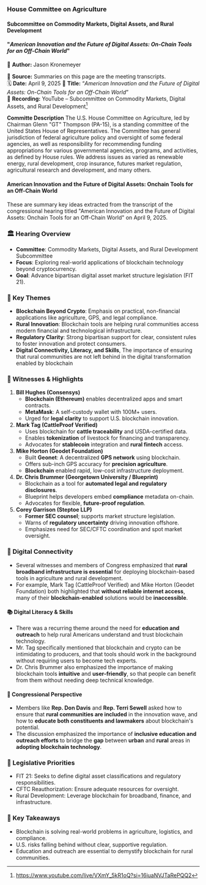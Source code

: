 ### House Committee on Agriculture
#### Subcommittee on Commodity Markets, Digital Assets, and Rural Development
#### "_American Innovation and the Future of Digital Assets: On-Chain Tools for an Off-Chain World_"

📝 **Author:** Jason Kronemeyer

📄 **Source:** Summaries on this page are the meeting transcripts.  
🗓️ **Date:** April 9, 2025
📌 **Title:** “_American Innovation and the Future of Digital Assets: On-Chain Tools for an Off-Chain World_”  
🎥 **Recording:** YouTube – Subcommittee on Commodity Markets, Digital Assets, and Rural Development[^1]

**Committe Description**
The U.S. House Committee on Agriculture, led by Chairman Glenn "GT" Thompson (PA-15), is a standing committee of the United States House of Representatives. The Committee has general jurisdiction of federal agriculture policy and oversight of some federal agencies, as well as responsibility for recommending funding appropriations for various governmental agencies, programs, and activities, as defined by House rules. We address issues as varied as renewable energy, rural development, crop insurance, futures market regulation, agricultural research and development, and many others.
 
#### American Innovation and the Future of Digital Assets: Onchain Tools for an Off-Chain World
These are summary key ideas extracted from the transcript of the congressional hearing titled "American Innovation and the Future of Digital Assets: Onchain Tools for an Off-Chain World" on April 9, 2025.

### 🏛️ Hearing Overview
- **Committee**: Commodity Markets, Digital Assets, and Rural Development Subcommittee
- **Focus**: Exploring real-world applications of blockchain technology beyond cryptocurrency.
- **Goal**: Advance bipartisan digital asset market structure legislation (FIT 21).

### 🎯 Key Themes
- **Blockchain Beyond Crypto**: Emphasis on practical, non-financial applications like agriculture, GPS, and legal compliance.
- **Rural Innovation**: Blockchain tools are helping rural communities access modern financial and technological infrastructure.
- **Regulatory Clarity**: Strong bipartisan support for clear, consistent rules to foster innovation and protect consumers.
- **Digital Connectivity, Literacy, and Skills**, The importance of ensuring that rural communities are not left behind in the digital transformation enabled by blockchain

### 👥 Witnesses & Highlights
1. **Bill Hughes (Consensys)**
    - **Blockchain (Ethereum)** enables decentralized apps and smart contracts.
    - **MetaMask**: A self-custody wallet with 100M+ users.
    - Urged for **legal clarity** to support U.S. blockchain innovation.
2. **Mark Tag (CattleProof Verified)**
    - Uses blockchain for **cattle traceability** and USDA-certified data.
    - Enables **tokenization** of livestock for financing and transparency.
    - Advocates for **stablecoin** integration and **rural fintech** access.
3. **Mike Horton (Geodet Foundation)**
    - Built **Geonet**: A decentralized **GPS network** using blockchain.
    - Offers sub-inch GPS accuracy for **precision agriculture**.
    - **Blockchain** enabled rapid, low-cost infrastructure deployment.
4. **Dr. Chris Brummer (Georgetown University / Blueprint)**
    - Blockchain as a tool for **automated legal and regulatory disclosures**.
    - Blueprint helps developers embed **compliance** metadata on-chain.
    - Advocates for flexible, **future-proof regulation**.
5. **Corey Garrison (Steptoe LLP)**
    - **Former SEC counsel**; supports market structure legislation.
    - Warns of **regulatory uncertainty** driving innovation offshore.
    - Emphasizes need for SEC/CFTC coordination and spot market oversight.

### 🔌 Digital Connectivity
- Several witnesses and members of Congress emphasized that **rural broadband infrastructure is essential** for deploying blockchain-based tools in agriculture and rural development.
- For example, Mark Tag (CattleProof Verified) and Mike Horton (Geodet Foundation) both highlighted that **without reliable internet access**, many of their **blockchain-enabled** solutions would be **inaccessible**.

#### 📚 Digital Literacy & Skills
- There was a recurring theme around the need for **education and outreach** to help rural Americans understand and trust blockchain technology.
- Mr. Tag specifically mentioned that blockchain and crypto can be intimidating to producers, and that tools should work in the background without requiring users to become tech experts.
- Dr. Chris Brummer also emphasized the importance of making blockchain tools **intuitive** and **user-friendly**, so that people can benefit from them without needing deep technical knowledge.

#### 🧠 Congressional Perspective
- Members like **Rep. Don Davis** and **Rep. Terri Sewell** asked how to ensure that **rural communities are included** in the innovation wave, and how to **educate both constituents and lawmakers** about blockchain's potential.
- The discussion emphasized the importance of **inclusive education and outreach efforts** to bridge the **gap** between **urban** and **rural** areas in **adopting blockchain technology**.

### 🧩 Legislative Priorities
- FIT 21: Seeks to define digital asset classifications and regulatory responsibilities.
- CFTC Reauthorization: Ensure adequate resources for oversight.
- Rural Development: Leverage blockchain for broadband, finance, and infrastructure.

### 🧠 Key Takeaways
- Blockchain is solving real-world problems in agriculture, logistics, and compliance.
- U.S. risks falling behind without clear, supportive regulation.
- Education and outreach are essential to demystify blockchain for rural communities.


[^1]: https://www.youtube.com/live/VXmY_5kR1oQ?si=16iuaNVJTaRePQQ2

